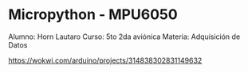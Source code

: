 # Micropython - MPU6050

Alumno: Horn Lautaro
Curso: 5to 2da aviónica
Materia: Adquisición de Datos

https://wokwi.com/arduino/projects/314838302831149632
